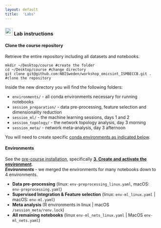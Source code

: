 ```yaml
---
layout: default
title:  'Labs'
---
```


### <img border="0" src="https://www.svgrepo.com/show/7421/computer.svg" width="25" height="25"> Lab instructions

#### Clone the course repository

Retrieve the entire repository including all datasets and notebooks. 
```
mkdir ~/Desktop/course #create the folder
cd ~/Desktop/course #change directory
git clone git@github.com:NBISweden/workshop_omicsint_ISMBECCB.git . #clone the repository
```

Inside the new directory you will find the following folders:
- `environments/` - all conda environments necessary for running notebooks
- `session_preparation/` - data pre-processing, feature selection and dimensionality reduction
- `session_ml/` - the machine learning sessions, days 1 and 2
- `session_topology/` - the network topology analysis, day 3 morning
- `session_meta/` - network meta-analysis, day 3 afternoon

You will need to create specific [conda environments as indicated below](#environments).

#### Environments
See the [pre-course installation](./precourse.md), specifically [**3. Create and activate the environment**](./precourse.md#3-create-and-activate-the-environment).  
***Environments*** - we merged the environments for many notebooks down to 4 environments.  
- **Data pre-processing** (linux: `env-preprocessing_linux.yaml`, macOS: `env-preprocessing.yaml`)
- **Supervised Integration & Feature selection** (linux: `env-ml_linux.yaml` | macOS: `env-ml.yaml`)
- **Meta analysis** (R environments in linux | macOS `/session_meta/renv.lock`)
- **All remaining notebooks** (linux `env-ml_nets_linux.yaml` | MacOS `env-ml_nets.yaml`)
